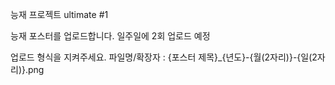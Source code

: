 능재 프로젝트 ultimate #1

능재 포스터를 업로드합니다.
일주일에 2회 업로드 예정

업로드 형식을 지켜주세요.
파일명/확장자 : {포스터 제목}_{년도}-{월(2자리)}-{일(2자리)}.png
